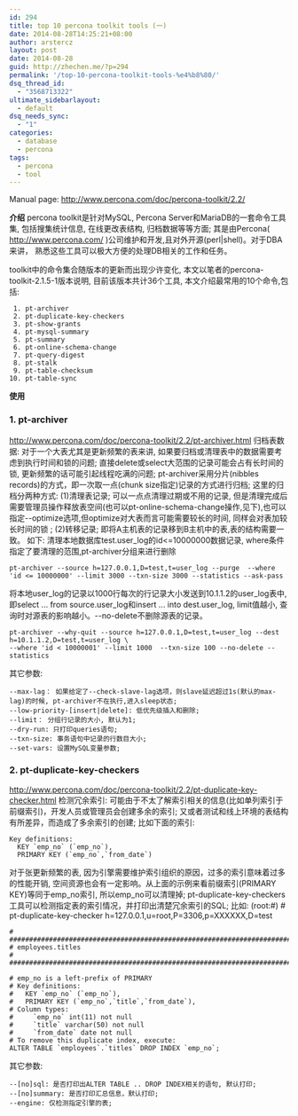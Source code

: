 ```yaml
---
id: 294
title: top 10 percona toolkit tools (一)
date: 2014-08-28T14:25:21+08:00
author: arstercz
layout: post
date: 2014-08-28
guid: http://zhechen.me/?p=294
permalink: '/top-10-percona-toolkit-tools-%e4%b8%80/'
dsq_thread_id:
  - "3568713322"
ultimate_sidebarlayout:
  - default
dsq_needs_sync:
  - "1"
categories:
  - database
  - percona
tags:
  - percona
  - tool
---
```

Manual page: <a href="http://www.percona.com/doc/percona-toolkit/2.2/"><font color="green">http://www.percona.com/doc/percona-toolkit/2.2/</font></a>

<strong>介绍</strong>
percona toolkit是针对MySQL, Percona Server和MariaDB的一套命令工具集, 包括搜集统计信息, 在线更改表结构, 归档数据等等方面; 其是由Percona( <a href="http://www.percona.com/"><font color="green">http://www.percona.com/</font></a> )公司维护和开发,且对外开源(perl|shell)。对于DBA来讲， 熟悉这些工具可以极大方便的处理DB相关的工作和任务。

toolkit中的命令集合随版本的更新而出现少许变化, 本文以笔者的percona-toolkit-2.1.5-1版本说明, 目前该版本共计36个工具, 本文介绍最常用的10个命令,包括:

```
 1. pt-archiver
 2. pt-duplicate-key-checkers
 3. pt-show-grants
 4. pt-mysql-summary
 5. pt-summary
 6. pt-online-schema-change
 7. pt-query-digest
 8. pt-stalk
 9. pt-table-checksum
10. pt-table-sync
```

<strong>使用</strong>

### 1. pt-archiver

<a href="http://www.percona.com/doc/percona-toolkit/2.2/pt-archiver.html"><font color="green">http://www.percona.com/doc/percona-toolkit/2.2/pt-archiver.html</font></a>
归档表数据: 对于一个大表尤其是更新频繁的表来讲, 如果要归档或清理表中的数据需要考虑到执行时间和锁的问题; 直接delete或select大范围的记录可能会占有长时间的锁, 更新频繁的话可能引起线程吃满的问题; pt-archiver采用分片(nibbles records)的方式，即一次取一点(chunk size指定)记录的方式进行归档; 这里的归档分两种方式: (1)清理表记录; 可以一点点清理过期或不用的记录, 但是清理完成后需要管理员操作释放表空间(也可以pt-online-schema-change操作,见下),也可以指定--optimize选项,但optimize对大表而言可能需要较长的时间, 同样会对表加较长时间的锁 ; (2)转移记录; 即将A主机表的记录移到B主机中的表,表的结构需要一致。
如下:
清理本地数据库test.user_log的id<=10000000数据记录, where条件指定了要清理的范围,pt-archiver分组来进行删除
```
pt-archiver --source h=127.0.0.1,D=test,t=user_log --purge  --where 'id <= 10000000' --limit 3000 --txn-size 3000 --statistics --ask-pass
```
将本地user_log的记录以1000行每次的行记录大小发送到10.1.1.2的user_log表中,即select ... from source.user_log和insert ... into dest.user_log, limit值越小, 查询时对源表的影响越小。--no-delete不删除源表的记录。
```
pt-archiver --why-quit --source h=127.0.0.1,D=test,t=user_log --dest h=10.1.1.2,D=test,t=user_log \
--where 'id < 10000001' --limit 1000  --txn-size 100 --no-delete --statistics
```
其它参数:
```
--max-lag： 如果给定了--check-slave-lag选项，则slave延迟超过1s(默认的max-lag)的时候, pt-archiver不在执行,进入sleep状态;
--low-priority-[insert|delete]: 低优先级插入和删除;
--limit： 分组行记录的大小, 默认为1;
--dry-run: 只打印queries语句;
--txn-size: 事务语句中记录的行数目大小;
--set-vars: 设置MySQL变量参数;
```

### 2. pt-duplicate-key-checkers

<a href="http://www.percona.com/doc/percona-toolkit/2.2/pt-duplicate-key-checker.html"><font color="green">http://www.percona.com/doc/percona-toolkit/2.2/pt-duplicate-key-checker.html</font></a>
检测冗余索引: 可能由于不太了解索引相关的信息(比如单列索引于前缀索引)，开发人员或管理员会创建多余的索引; 又或者测试和线上环境的表结构有所差异，而造成了多余索引的创建; 比如下面的索引:
```
Key definitions:
  KEY `emp_no` (`emp_no`),
  PRIMARY KEY (`emp_no`,`from_date`)
```
对于张更新频繁的表, 因为引擎需要维护索引组织的原因，过多的索引意味着过多的性能开销, 空间资源也会有一定影响。从上面的示例来看前缀索引(PRIMARY KEY)等同于emp_no索引, 所以emp_no可以清理掉;
pt-duplicate-key-checkers工具可以检测指定表的索引情况，并打印出清楚冗余索引的SQL;
比如:
(root:#) # pt-duplicate-key-checker h=127.0.0.1,u=root,P=3306,p=XXXXXX,D=test
```
# ########################################################################
# employees.titles                                                        
# ########################################################################

# emp_no is a left-prefix of PRIMARY
# Key definitions:
#   KEY `emp_no` (`emp_no`),
#   PRIMARY KEY (`emp_no`,`title`,`from_date`),
# Column types:
#	  `emp_no` int(11) not null
#	  `title` varchar(50) not null
#	  `from_date` date not null
# To remove this duplicate index, execute:
ALTER TABLE `employees`.`titles` DROP INDEX `emp_no`;
```
其它参数:
```
--[no]sql: 是否打印出ALTER TABLE .. DROP INDEX相关的语句, 默认打印;
--[no]summary: 是否打印汇总信息，默认打印;
--engine: 仅检测指定引擎的表;
```
